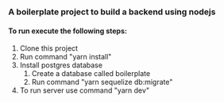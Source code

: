### A boilerplate project to build a backend using nodejs ###

#### To run execute the following steps: ####

1. Clone this project
2. Run command "yarn install"
3. Install postgres database
    1. Create a database called boilerplate
    2. Run command "yarn sequelize db:migrate"
4. To run server use command "yarn dev"
